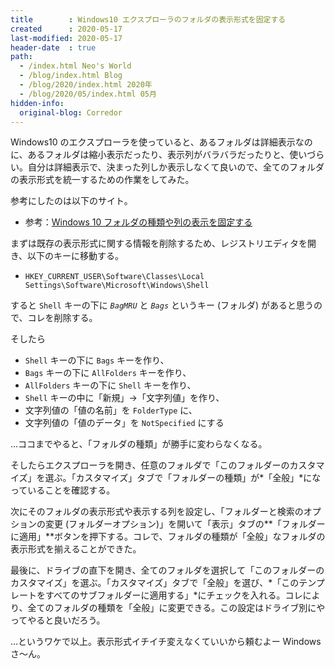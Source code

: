 ```yaml
---
title        : Windows10 エクスプローラのフォルダの表示形式を固定する
created      : 2020-05-17
last-modified: 2020-05-17
header-date  : true
path:
  - /index.html Neo's World
  - /blog/index.html Blog
  - /blog/2020/index.html 2020年
  - /blog/2020/05/index.html 05月
hidden-info:
  original-blog: Corredor
---
```


Windows10 のエクスプローラを使っていると、あるフォルダは詳細表示なのに、あるフォルダは縮小表示だったり、表示列がバラバラだったりと、使いづらい。自分は詳細表示で、決まった列しか表示しなくて良いので、全てのフォルダの表示形式を統一するための作業をしてみた。

参考にしたのは以下のサイト。

- 参考：[Windows 10 フォルダの種類や列の表示を固定する](https://www.tipsfound.com/windows10/07008)

まずは既存の表示形式に関する情報を削除するため、レジストリエディタを開き、以下のキーに移動する。

- `HKEY_CURRENT_USER\Software\Classes\Local Settings\Software\Microsoft\Windows\Shell`

すると `Shell` キーの下に *`BagMRU`* と *`Bags`* というキー (フォルダ) があると思うので、コレを削除する。

そしたら

- `Shell` キーの下に `Bags` キーを作り、
- `Bags` キーの下に `AllFolders` キーを作り、
- `AllFolders` キーの下に `Shell` キーを作り、
- `Shell` キーの中に「新規」→「文字列値」を作り、
- 文字列値の「値の名前」を `FolderType` に、
- 文字列値の「値のデータ」を `NotSpecified` にする

…ココまでやると、「フォルダの種類」が勝手に変わらなくなる。

そしたらエクスプローラを開き、任意のフォルダで「このフォルダーのカスタマイズ」を選ぶ。「カスタマイズ」タブで「フォルダーの種類」が*「全般」*になっていることを確認する。

次にそのフォルダの表示形式や表示する列を設定し、「フォルダーと検索のオプションの変更 (フォルダーオプション)」を開いて「表示」タブの**「フォルダーに適用」**ボタンを押下する。コレで、フォルダの種類が「全般」なフォルダの表示形式を揃えることができた。

最後に、ドライブの直下を開き、全てのフォルダを選択して「このフォルダーのカスタマイズ」を選ぶ。「カスタマイズ」タブで「全般」を選び、*「このテンプレートをすべてのサブフォルダーに適用する」*にチェックを入れる。コレにより、全てのフォルダの種類を「全般」に変更できる。この設定はドライブ別にやってやると良いだろう。

…というワケで以上。表示形式イチイチ変えなくていいから頼むよー Windows さ〜ん。
